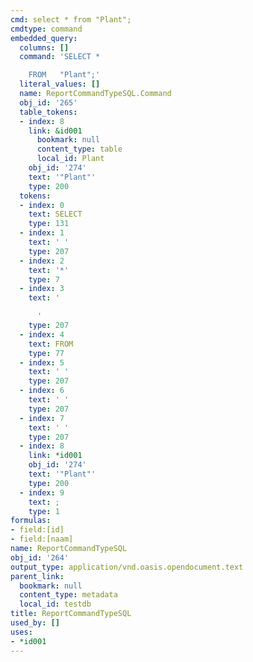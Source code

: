 ```yaml
---
cmd: select * from "Plant";
cmdtype: command
embedded_query:
  columns: []
  command: 'SELECT *

    FROM   "Plant";'
  literal_values: []
  name: ReportCommandTypeSQL.Command
  obj_id: '265'
  table_tokens:
  - index: 8
    link: &id001
      bookmark: null
      content_type: table
      local_id: Plant
    obj_id: '274'
    text: '"Plant"'
    type: 200
  tokens:
  - index: 0
    text: SELECT
    type: 131
  - index: 1
    text: ' '
    type: 207
  - index: 2
    text: '*'
    type: 7
  - index: 3
    text: '

      '
    type: 207
  - index: 4
    text: FROM
    type: 77
  - index: 5
    text: ' '
    type: 207
  - index: 6
    text: ' '
    type: 207
  - index: 7
    text: ' '
    type: 207
  - index: 8
    link: *id001
    obj_id: '274'
    text: '"Plant"'
    type: 200
  - index: 9
    text: ;
    type: 1
formulas:
- field:[id]
- field:[naam]
name: ReportCommandTypeSQL
obj_id: '264'
output_type: application/vnd.oasis.opendocument.text
parent_link:
  bookmark: null
  content_type: metadata
  local_id: testdb
title: ReportCommandTypeSQL
used_by: []
uses:
- *id001
---
```

